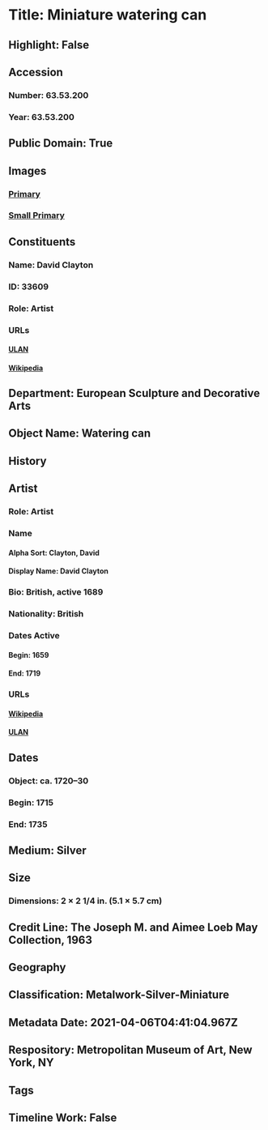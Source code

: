 # Title: Miniature watering can
## Highlight: False
## Accession
### Number: 63.53.200
### Year: 63.53.200
## Public Domain: True
## Images
### [Primary](https://images.metmuseum.org/CRDImages/es/original/DP-1717-036.jpg)
### [Small Primary](https://images.metmuseum.org/CRDImages/es/web-large/DP-1717-036.jpg)
## Constituents
### Name: David Clayton
### ID: 33609
### Role: Artist
### URLs
#### [ULAN](http://vocab.getty.edu/page/ulan/500332796)
#### [Wikipedia](https://www.wikidata.org/wiki/Q5232407)
## Department: European Sculpture and Decorative Arts
## Object Name: Watering can
## History
## Artist
### Role: Artist
### Name
#### Alpha Sort: Clayton, David
#### Display Name: David Clayton
### Bio: British, active 1689
### Nationality: British
### Dates Active
#### Begin: 1659
#### End: 1719
### URLs
#### [Wikipedia](https://www.wikidata.org/wiki/Q5232407)
#### [ULAN](http://vocab.getty.edu/page/ulan/500332796)
## Dates
### Object: ca. 1720–30
### Begin: 1715
### End: 1735
## Medium: Silver
## Size
### Dimensions: 2 × 2 1/4 in. (5.1 × 5.7 cm)
## Credit Line: The Joseph M. and Aimee Loeb May Collection, 1963
## Geography
## Classification: Metalwork-Silver-Miniature
## Metadata Date: 2021-04-06T04:41:04.967Z
## Respository: Metropolitan Museum of Art, New York, NY
## Tags
## Timeline Work: False
